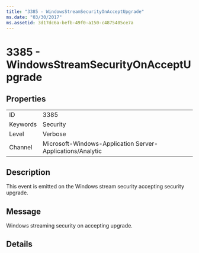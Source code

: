 ```yaml
---
title: "3385 - WindowsStreamSecurityOnAcceptUpgrade"
ms.date: "03/30/2017"
ms.assetid: 3d17dc6a-befb-49f0-a150-c4875405ce7a
---
```

# 3385 - WindowsStreamSecurityOnAcceptUpgrade
## Properties  


|||  
|-|-|  
|ID|3385|  
|Keywords|Security|  
|Level|Verbose|  
|Channel|Microsoft-Windows-Application Server-Applications/Analytic|  

## Description  
 This event is emitted on the Windows stream security accepting security upgrade.  

## Message  
 Windows streaming security on accepting upgrade.  

## Details
